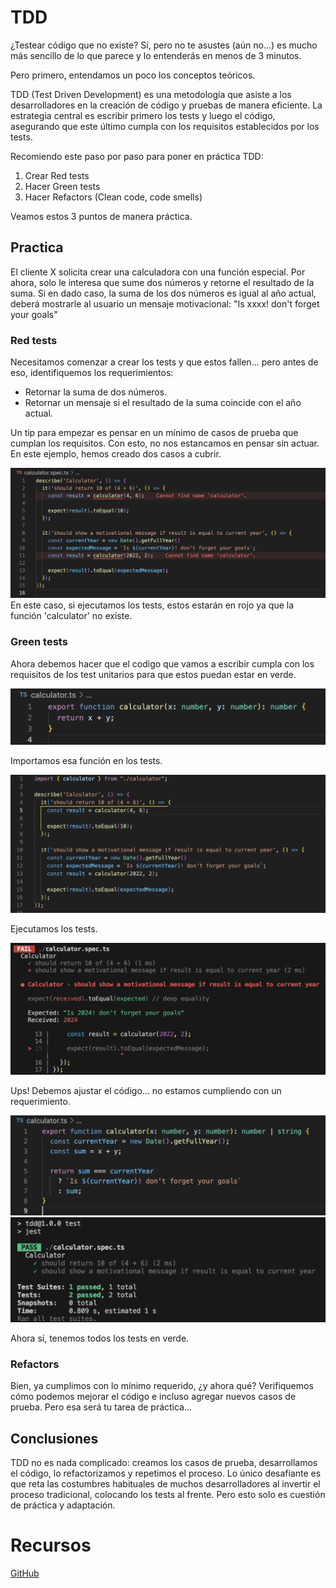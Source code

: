 # TDD

¿Testear código que no existe? Sí, pero no te asustes (aún no...) es mucho más sencillo de lo que parece y lo entenderás en menos de 3 minutos.

Pero primero, entendamos un poco los conceptos teóricos.

TDD (Test Driven Development) es una metodología que asiste a los desarrolladores en la creación de código y pruebas de manera eficiente. La estrategia central es escribir primero los tests y luego el código, asegurando que este último cumpla con los requisitos establecidos por los tests.

Recomiendo este paso por paso para poner en práctica TDD:

1. Crear Red tests
2. Hacer Green tests
3. Hacer Refactors (Clean code, code smells)

Veamos estos 3 puntos de manera práctica.

## Practica

El cliente X solicita crear una calculadora con una función especial. Por ahora, solo le interesa que sume dos números y retorne el resultado de la suma. Si en dado caso, la suma de los dos números es igual al año actual, deberá mostrarle al usuario un mensaje motivacional:  "Is xxxx! don't forget your goals"

### Red tests

Necesitamos comenzar a crear los tests y que estos fallen... pero antes de eso, identifiquemos los requerimientos:

- Retornar la suma de dos números.
- Retornar un mensaje si el resultado de la suma coincide con el año actual.

Un tip para empezar es pensar en un mínimo de casos de prueba que cumplan los requisitos. Con esto, no nos estancamos en pensar sin actuar. En este ejemplo, hemos creado dos casos a cubrir.

![01-test](assets/01-test.png)
En este caso, si ejecutamos los tests, estos estarán en rojo ya que la función 'calculator' no existe.

### Green tests

Ahora debemos hacer que el codigo que vamos a escribir cumpla con los requisitos de los test unitarios para que estos puedan estar en verde.

![02-code](assets/02-code.png)

Importamos esa función en los tests.

![04-test](assets/04-test.png)

Ejecutamos los tests.

![03-terminal](assets/03-terminal.png)

Ups! Debemos ajustar el código... no estamos cumpliendo con un requerimiento.

![05-code](assets/05-code.png)
![06-terminal](assets/06-terminal.png)

Ahora sí, tenemos todos los tests en verde.

### Refactors

Bien, ya cumplimos con lo mínimo requerido, ¿y ahora qué? Verifiquemos cómo podemos mejorar el código e incluso agregar nuevos casos de prueba. Pero esa será tu tarea de práctica...

## Conclusiones

TDD no es nada complicado: creamos los casos de prueba, desarrollamos el código, lo refactorizamos y repetimos el proceso. Lo único desafiante es que reta las costumbres habituales de muchos desarrolladores al invertir el proceso tradicional, colocando los tests al frente. Pero esto solo es cuestión de práctica y adaptación.

# Recursos

[GitHub](https://github.com/jacksonguerrer0/TDD-example)